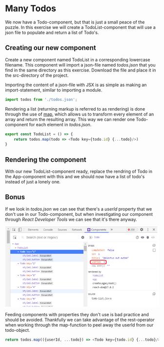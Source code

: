 # Many Todos

We now have a Todo-component, but that is just a small peace of the puzzle. In this exercise we will create a TodoList-component that will use a json file to populate and return a list of Todo's.

## Creating our new component

Create a new component named TodoList in a corresponding lowercase filename. This component will import a json-file named *todos.json* that you find in the same directory as this exercise. Download the file and place it in the src-directory of the project.

Importing the content of a json-file with JSX is as simple as making an import-statement, similar to importing a module.

```javascript
import todos from './todos.json';
```

Rendering a list (returning markup is referred to as rendering) is done through the use of [map](https://developer.mozilla.org/en-US/docs/Web/JavaScript/Reference/Global_Objects/Array/map), which allows us to transform every element of an array and return the resulting array. This way we can render one Todo-component for each element in *todos.json*.

```javascript
export const TodoList = () => {
    return todos.map(todo => <Todo key={todo.id} {...todo}/>)
}
```

## Rendering the component

With our new TodoList-component ready, replace the rendring of Todo in the App-component with this and we should now have a list of todo's instead of just a lonely one.

## Bonus

If we look in *todos.json* we can see that there's a *userId* property that we don't use in our Todo-component, but when investigating our component through *React Developer Tools* we can see that it's there anyway.

![Todo.props](images/Todo.userId.png)

Feeding components with properties they don't use is bad practice and should be avoided. Thankfully we can take advantage of the rest-operator when working through the map-function to peel away the userId from our todo-object.

```javascript
return todos.map(({userId, ...todo}) => <Todo key={todo.id} {...todo}/>);
```